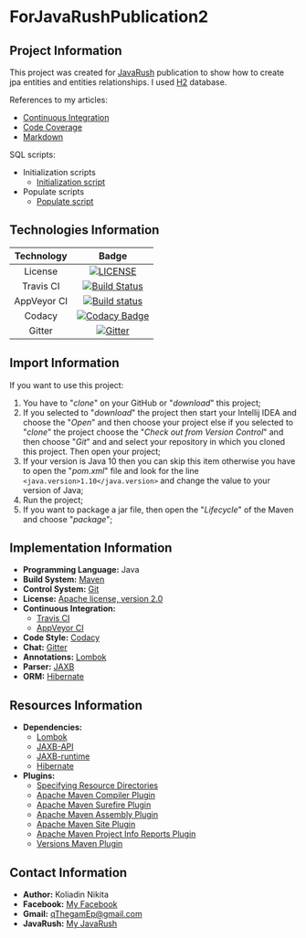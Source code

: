 # ForJavaRushPublication2

## Project Information
This project was created for [JavaRush](https://javarush.ru/) publication to show how to create jpa entities and entities relationships. I used [H2](http://www.h2database.com/html/main.html) database.

References to my articles:
* [Continuous Integration](https://javarush.ru/groups/posts/594-continuous-integration)
* [Code Coverage](https://javarush.ru/groups/posts/602-codecov)
* [Markdown](https://javarush.ru/groups/posts/612-markdown)

SQL scripts:
* Initialization scripts
    * [Initialization script](src/main/resources/db/initDB.sql)
* Populate scripts
    * [Populate script](src/main/resources/db/populateDB.sql)

## Technologies Information
| Technology     | Badge |
|:--------------:|:-----:|
| License        | [![LICENSE](https://img.shields.io/badge/LICENSE-Apache%202.0-blue.svg)](LICENSE) |
| Travis CI      | [![Build Status](https://travis-ci.org/qThegamEp/ForJavaRushPublication2.svg?branch=master)](https://travis-ci.org/qThegamEp/ForJavaRushPublication2) |
| AppVeyor CI    | [![Build status](https://ci.appveyor.com/api/projects/status/j5pkkjxsoygt6455/branch/master?svg=true)](https://ci.appveyor.com/project/qThegamEp/forjavarushpublication2/branch/master) |
| Codacy         | [![Codacy Badge](https://api.codacy.com/project/badge/Grade/66775034faf740e8bb1b7c41897366a6)](https://www.codacy.com/app/qThegamEp/ForJavaRushPublication2?utm_source=github.com&amp;utm_medium=referral&amp;utm_content=qThegamEp/ForJavaRushPublication2&amp;utm_campaign=Badge_Grade) |
| Gitter         | [![Gitter](https://badges.gitter.im/qThegamEp/ForJavaRushPublication2.svg)](https://gitter.im/qThegamEp/ForJavaRushPublication2?utm_source=badge&utm_medium=badge&utm_campaign=pr-badge) |

## Import Information
If you want to use this project:
1. You have to "*clone*" on your GitHub or "*download*" this project;
2. If you selected to "*download*" the project then start your Intellij IDEA and choose the "*Open*" and then choose your project else if you selected to "*clone*" the project choose the "*Check out from Version Control*" and then choose "*Git*" and and select your repository in which you cloned this project. Then open your project;
3. If your version is Java 10 then you can skip this item otherwise you have to open the "*pom.xml*" file and look for the line `<java.version>1.10</java.version>` and change the value to your version of Java;
4. Run the project;
5. If you want to package a jar file, then open the "*Lifecycle*" of the Maven and choose "*package*";

## Implementation Information
* **Programming Language:** Java
* **Build System:** [Maven](https://maven.apache.org/)
* **Control System:** [Git](https://git-scm.com/)
* **License:** [Apache license, version 2.0](http://www.apache.org/licenses/LICENSE-2.0)
* **Continuous Integration:**
    * [Travis CI](https://travis-ci.org/)
    * [AppVeyor CI](https://ci.appveyor.com)
* **Code Style:** [Codacy](https://www.codacy.com/)
* **Chat:** [Gitter](https://gitter.im/)
* **Annotations:** [Lombok](https://projectlombok.org/)
* **Parser:** [JAXB](https://docs.oracle.com/javase/tutorial/jaxb/)
* **ORM:** [Hibernate](http://hibernate.org/)

## Resources Information
* **Dependencies:**
	* [Lombok](https://mvnrepository.com/artifact/org.projectlombok/lombok)
    * [JAXB-API](https://mvnrepository.com/artifact/javax.xml.bind/jaxb-api)
    * [JAXB-runtime](https://mvnrepository.com/artifact/org.glassfish.jaxb/jaxb-runtime)
    * [Hibernate](https://mvnrepository.com/artifact/org.hibernate/hibernate-core)
* **Plugins:**
    * [Specifying Resource Directories](https://maven.apache.org/plugins/maven-resources-plugin/examples/resource-directory.html)
    * [Apache Maven Compiler Plugin](https://maven.apache.org/plugins/maven-compiler-plugin/)
    * [Apache Maven Surefire Plugin](https://maven.apache.org/components/surefire/maven-surefire-plugin/)
    * [Apache Maven Assembly Plugin](http://maven.apache.org/plugins/maven-assembly-plugin/)
    * [Apache Maven Site Plugin](https://maven.apache.org/plugins/maven-site-plugin/)
    * [Apache Maven Project Info Reports Plugin](https://maven.apache.org/plugins/maven-project-info-reports-plugin/)
    * [Versions Maven Plugin](http://www.mojohaus.org/versions-maven-plugin/)

## Contact Information
* **Author:** Koliadin Nikita
* **Facebook:** [My Facebook](https://www.facebook.com/koliadin.nikita)
* **Gmail:** qThegamEp@gmail.com
* **JavaRush:** [My JavaRush](https://javarush.ru/users/1324097)
